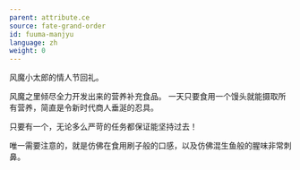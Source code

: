 ```yaml
---
parent: attribute.ce
source: fate-grand-order
id: fuuma-manjyu
language: zh
weight: 0
---
```


风魔小太郎的情人节回礼。

风魔之里倾尽全力开发出来的营养补充食品。
一天只要食用一个馒头就能摄取所有营养，简直是令新时代商人垂涎的忍具。

只要有一个，无论多么严苛的任务都保证能坚持过去！

唯一需要注意的，就是仿佛在食用刷子般的口感，以及仿佛混生鱼般的腥味非常刺鼻。
